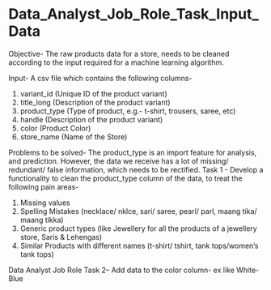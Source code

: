 # Data_Analyst_Job_Role_Task_Input_Data

Objective- The raw products data for a store, needs to be cleaned according to the input
required for a machine learning algorithm.

Input- A csv file which contains the following columns-
1. variant_id (Unique ID of the product variant)
2. title_long (Description of the product variant)
3. product_type (Type of product, e.g.- t-shirt, trousers, saree, etc)
4. handle (Description of the product variant)
5. color (Product Color)
6. store_name (Name of the Store)

Problems to be solved-
The product_type is an import feature for analysis, and prediction. However, the data we receive has a
lot of missing/ redundant/ false information, which needs to be rectified.
Task 1 - Develop a functionality to clean the product_type column of the data, to treat the following pain
areas-
1. Missing values
2. Spelling Mistakes (necklace/ nklce, sari/ saree, pearl/ parl, maang tika/ maang tikka)
3. Generic product types (like Jewellery for all the products of a jewellery store, Saris & Lehengas)
4. Similar Products with different names (t-shirt/ tshirt, tank tops/women’s tank tops)

Data Analyst Job Role Task 2– Add data to the color column- ex like White-Blue
